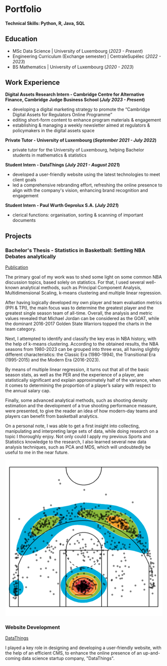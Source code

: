 # Portfolio

#### Technical Skills: Python, R, Java, SQL

## Education
- MSc Data Science | University of Luxembourg (_2023 - Present_)
- Engineering Curriculum (Exchange semester) | CentraleSupélec (_2022 - 2023_)
- BS Mathematics | University of Luxembourg (_2020 - 2023_)

## Work Experience
**Digital Assets Research Intern - Cambridge Centre for Alternative Finance, Cambridge Judge Business School (_July 2023 - Present_)**
- developing a digital marketing strategy to promote the “Cambridge Digital Assets for Regulators Online Programme”
- editing short-form content to enhance program materials & engagement
- establishing & managing a weekly newsletter aimed at regulators & policymakers in the digital assets space

**Private Tutor - University of Luxembourg (_September 2021 - July 2022_)**
- private tutor for the University of Luxembourg, helping Bachelor students in mathematics & statistics

**Student Intern - DataThings  (_July 2021 - August 2021_)**
- developed a user-friendly website using the latest technologies to meet client goals
- led a comprehensive rebranding effort, refreshing the online presence to align with the company's vision, enhancing brand recognition and engagement

**Student Intern - Paul Wurth Geprolux S.A. (_July 2021_)**
- clerical functions: organisation, sorting & scanning of important documents

## Projects
### Bachelor's Thesis - Statistics in Basketball: Settling NBA Debates analytically
[Publication](https://bodai.unibs.it/bdsports/wp-content/uploads/sites/2/2023/06/Tesi-OLIVER-JACK.pdf)

The primary goal of my work was to shed some light on some common NBA discussion topics, based solely on statistics. For that, I used several well-known analytical methods, such as Principal Component Analysis, Multidimensional Scaling, k-means clustering and multiple linear regression.

After having logically developed my own player and team evaluation metrics (PPI & TPI), the main focus was to determine the greatest player and the greatest single season team of all-time. Overall, the analysis and metric values revealed that Michael Jordan can be considered as the GOAT, while the dominant 2016-2017 Golden State Warriors topped the charts in the team category.

Next, I attempted to identify and classify the key eras in NBA history, with the help of k-means clustering. According to the obtained results, the NBA seasons from 1980-2023 can be grouped into three eras, all having slightly different characteristics: the Classic Era (1980-1994), the Transitional Era (1995-2015) and the Modern Era (2016-2023).

By means of multiple linear regression, it turns out that all of the basic season stats, as well as the PER and the experience of a player, are statistically significant and explain approximately half of the variance, when it comes to determining the proportion of a player’s salary with respect to the annual salary cap.

Finally, some advanced analytical methods, such as shooting density estimation and the development of a true shooting performance measure, were presented, to give the reader an idea of how modern-day teams and players can benefit from basketball analytics.

On a personal note, I was able to get a first insight into collecting, manipulating and interpreting large sets of data, while doing research on a topic I thoroughly enjoy. Not only could I apply my previous Sports and Statistics knowledge to the research, I also learned several new data analysis techniques, such as PCA and MDS, which will undoubtedly be useful to me in the near future.

![Spatial density estimation of Stephen Curry’s shooting performance in 2017-2018](/images/shot_chart.png)

### Website Development
[DataThings](https://datathings.com/)

I played a key role in designing and developing a user-friendly website, with the help of an efficient CMS, to enhance the online presence of an up-and-coming data science startup company, "DataThings".
